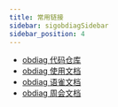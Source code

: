 ```yaml
---
title: 常用链接
sidebar: sigobdiagSidebar
sidebar_position: 4
---
```


- [obdiag 代码仓库](https://github.com/oceanbase/obdiag)
- [obdiag 使用文档](https://www.oceanbase.com/docs/obdiag-cn)
- [obdiag 语雀文档](https://oceanbase.yuque.com/org-wiki-obtech-vh7w9r/imzr6c)
- [obdiag 周会文档](https://oceanbase.yuque.com/org-wiki-obtech-vh7w9r/imzr6c/nn8lkfd95vk2qoxg)